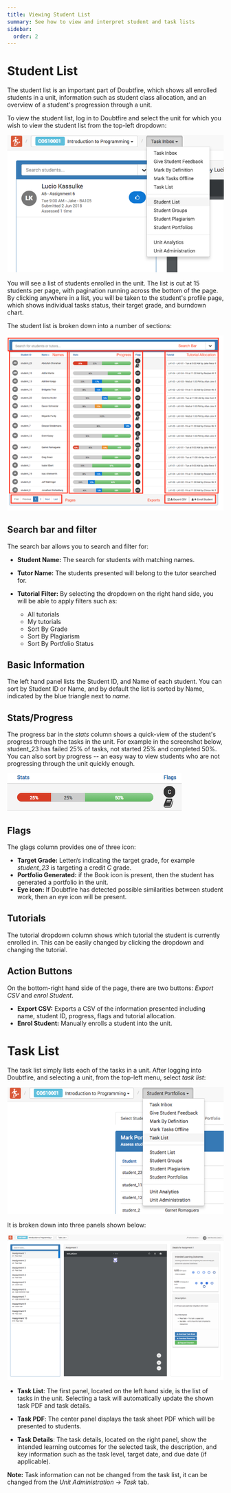 ```yaml
---
title: Viewing Student List
summary: See how to view and interpret student and task lists
sidebar:
  order: 2
---
```


# Student List

The student list is an important part of Doubtfire, which shows all enrolled students in a unit, information such as
student class allocation, and an overview of a student's progression through a unit.

To view the student list, log in to Doubtfire and select the unit for which you wish to view the student list from the
top-left dropdown:

![Student List](./images/view-class-information/student-list.png)

You will see a list of students enrolled in the unit. The list is cut at 15 students per page, with pagination running
across the bottom of the page. By clicking anywhere in a list, you will be taken to the student's profile page, which
shows individual tasks status, their target grade, and burndown chart.

The student list is broken down into a number of sections:

![Student List](./images/view-class-information/list.png)

## Search bar and filter

The search bar allows you to search and filter for:

- **Student Name:** The search for students with matching names.

- **Tutor Name:** The students presented will belong to the tutor searched for.

- **Tutorial Filter:** By selecting the dropdown on the right hand side, you will be able to apply filters such as:

  - All tutorials
  - My tutorials
  - Sort By Grade
  - Sort By Plagiarism
  - Sort By Portfolio Status

## Basic Information

The left hand panel lists the Student ID, and Name of each student. You can sort by Student ID or Name, and by default
the list is sorted by Name, indicated by the blue triangle next to _name_.

## Stats/Progress

The progress bar in the _stats_ column shows a quick-view of the student's progress through the tasks in the unit. For
example in the screenshot below, student_23 has failed 25% of tasks, not started 25% and completed 50%. You can also
sort by progress -- an easy way to view students who are not progressing through the unit quickly enough.

![Progress](./images/view-class-information/progress-chart.png)

## Flags

The glags column provides one of three icon:

- **Target Grade:** Letter/s indicating the target grade, for example _student_23_ is targeting a credit _C_ grade.
- **Portfolio Generated:** if the Book icon is present, then the student has generated a portfolio in the unit.
- **Eye icon:** If Doubtfire has detected possible similarities between student work, then an eye icon will be present.

## Tutorials

The tutorial dropdown column shows which tutorial the student is currently enrolled in. This can be easily changed by
clicking the dropdown and changing the tutorial.

## Action Buttons

On the bottom-right hand side of the page, there are two buttons: _Export CSV_ and _enrol Student_.

- **Export CSV:** Exports a CSV of the information presented including name, student ID, progress, flags and tutorial
  allocation.
- **Enrol Student:** Manually enrolls a student into the unit.

# Task List

The task list simply lists each of the tasks in a unit. After logging into Doubtfire, and selecting a unit, from the
top-left menu, select _task list_:

![Task List Select](./images/view-class-information/task-list.png)

It is broken down into three panels shown below:

![Task List](./images/view-class-information/task-list2.png)

- **Task List**: The first panel, located on the left hand side, is the list of tasks in the unit. Selecting a task will
  automatically update the shown task PDF and task details.

- **Task PDF**: The center panel displays the task sheet PDF which will be presented to students.

- **Task Details**: The task details, located on the right panel, show the intended learning outcomes for the selected
  task, the description, and key information such as the task level, target date, and due date (if applicable).

**Note:** Task information can not be changed from the task list, it can be changed from the _Unit Administration_ ->
_Task_ tab.
